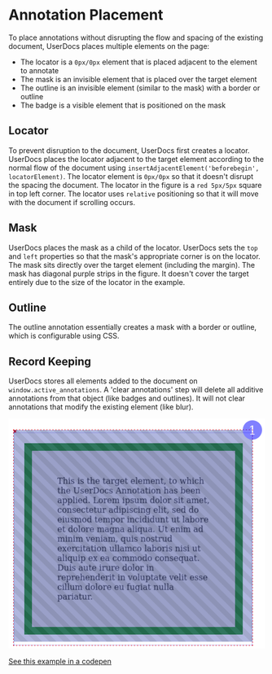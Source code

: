 # Annotation Placement

To place annotations without disrupting the flow and spacing of the existing document, UserDocs places multiple elements on the page:

* The locator is a `0px/0px` element that is placed adjacent to the element to annotate
* The mask is an invisible element that is placed over the target element
* The outline is an invisible element (similar to the mask) with a border or outline
* The badge is a visible element that is positioned on the mask

## Locator

To prevent disruption to the document, UserDocs first creates a locator. UserDocs places the locator adjacent to the target element according to the normal flow of the document using `insertAdjacentElement('beforebegin', locatorElement)`. The locator element is `0px/0px` so that it doesn't disrupt the spacing the document. The locator in the figure is a `red 5px/5px` square in top left corner. The locator uses `relative` positioning so that it will move with the document if scrolling occurs.

## Mask

UserDocs places the mask as a child of the locator. UserDocs sets the `top` and `left` properties so that the mask's appropriate corner is on the locator. The mask sits directly over the target element (including the margin). The mask has diagonal purple strips in the figure.  It doesn't cover the target entirely due to the size of the locator in the example.

## Outline

The outline annotation essentially creates a mask with a border or outline, which is configurable using CSS.

## Record Keeping

UserDocs stores all elements added to the document on `window.active_annotations`. A 'clear annotations' step will delete all additive annotations from that object (like badges and outlines). It will not clear annotations that modify the existing element (like blur).

![Annotation Mask](images/annotation_mask.png)

[See this example in a codepen](https://codepen.io/johns10/pen/yLbBPOd)